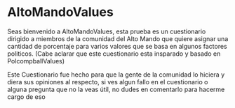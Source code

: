 # AltoMandoValues
Seas bienvenido a AltoMandoValues, esta prueba es un cuestionario dirigido a miembros de la comunidad del Alto Mando que quiere asignar una cantidad de porcentaje para varios valores que se basa en algunos factores politicos. (Cabe aclarar que este cuestionario esta insparado y basado en PolcompballValues)

Este Cuestionario fue hecho para que la gente de la comunidad lo hiciera y diera sus opiniones al respecto, si ves algun fallo en el cuestionario o alguna pregunta que no la veas útil, no dudes en comentarlo para hacerme cargo de eso

